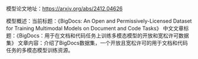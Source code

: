 模型论文地址：https://arxiv.org/abs/2412.04626

模型概述：当前标题：《BigDocs: An Open and Permissively-Licensed Dataset for Training Multimodal Models on Document and Code Tasks》
中文文章标题：《BigDocs：用于在文档和代码任务上训练多模态模型的开放和宽松许可数据集》
文章内容：介绍了BigDocs数据集，一个开放且宽松许可的用于文档和代码任务的多模态模型训练资源。
